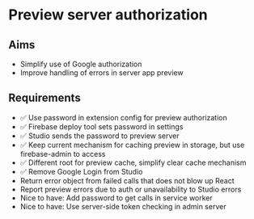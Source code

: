 Preview server authorization
============================

Aims
----

- Simplify use of Google authorization
- Improve handling of errors in server app preview


Requirements
------------

- ✅ Use password in extension config for preview authorization
- ✅ Firebase deploy tool sets password in settings
- ✅ Studio sends the password to preview server
- ✅ Keep current mechanism for caching preview in storage, but use firebase-admin to access
- ✅ Different root for preview cache, simplify clear cache mechanism
- ✅ Remove Google Login from Studio
- Return error object from failed calls that does not blow up React
- Report preview errors due to auth or unavailability to Studio errors
- Nice to have: Add password to get calls in service worker
- Nice to have: Use server-side token checking in admin server